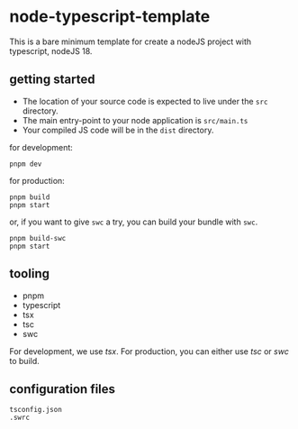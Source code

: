 # node-typescript-template

This is a bare minimum template for create a nodeJS project with typescript, nodeJS 18.

## getting started

- The location of your source code is expected to live under the `src` directory.
- The main entry-point to your node application is `src/main.ts`
- Your compiled JS code will be in the `dist` directory.

for development:

```
pnpm dev
```

for production:

```
pnpm build
pnpm start
```

or, if you want to give `swc` a try, you can build your bundle with `swc`.

```
pnpm build-swc
pnpm start
```

## tooling

- pnpm
- typescript
- tsx
- tsc
- swc

For development, we use _tsx_. For production, you can either use _tsc_ or _swc_ to build.

## configuration files

```
tsconfig.json
.swrc
```
